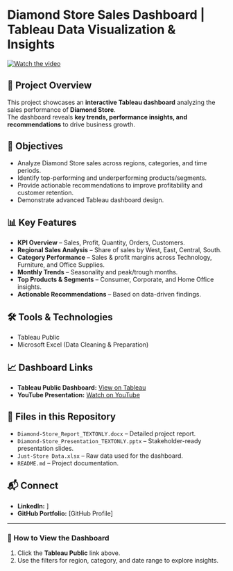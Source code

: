 # Diamond Store Sales Dashboard | Tableau Data Visualization & Insights

[![Watch the video](https://img.youtube.com/vi/vKTzSGF-id8/0.jpg)](https://www.youtube.com/watch?v=vKTzSGF-id8)

## 📌 Project Overview
This project showcases an **interactive Tableau dashboard** analyzing the sales performance of **Diamond Store**.  
The dashboard reveals **key trends, performance insights, and recommendations** to drive business growth.

## 🎯 Objectives
- Analyze Diamond Store sales across regions, categories, and time periods.
- Identify top-performing and underperforming products/segments.
- Provide actionable recommendations to improve profitability and customer retention.
- Demonstrate advanced Tableau dashboard design.

## 📊 Key Features
- **KPI Overview** – Sales, Profit, Quantity, Orders, Customers.
- **Regional Sales Analysis** – Share of sales by West, East, Central, South.
- **Category Performance** – Sales & profit margins across Technology, Furniture, and Office Supplies.
- **Monthly Trends** – Seasonality and peak/trough months.
- **Top Products & Segments** – Consumer, Corporate, and Home Office insights.
- **Actionable Recommendations** – Based on data-driven findings.

## 🛠 Tools & Technologies
- Tableau Public
- Microsoft Excel (Data Cleaning & Preparation)

## 📈 Dashboard Links
- **Tableau Public Dashboard:** [View on Tableau](https://public.tableau.com/app/profile/abdulrafiu.imam.musa/viz/DiamondStoreDashboarddesign/DashboardGMDView?publish=yes)
- **YouTube Presentation:** [Watch on YouTube](https://www.youtube.com/watch?v=vKTzSGF-id8)

## 📂 Files in this Repository
- `Diamond-Store_Report_TEXTONLY.docx` – Detailed project report.
- `Diamond-Store_Presentation_TEXTONLY.pptx` – Stakeholder-ready presentation slides.
- `Just-Store Data.xlsx` – Raw data used for the dashboard.
- `README.md` – Project documentation.

## 📬 Connect
- **LinkedIn:** [](https://www.linkedin.com/in/abdulrafiu-musa/)]
- **GitHub Portfolio:** [GitHub Profile]

---

### 📌 How to View the Dashboard
1. Click the **Tableau Public** link above.
2. Use the filters for region, category, and date range to explore insights.

